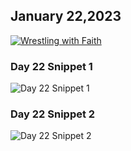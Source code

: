 ## January 22,2023

[![Wrestling with Faith](https://raw.githubusercontent.com/linusjf/CIAY/main/January/jpgs/Day022.jpg)](https://youtu.be/y2QPS40_pi0 "Wrestling with Faith")

### Day 22 Snippet 1

![Day 22 Snippet 1](https://raw.githubusercontent.com/linusjf/CIAY/refs/heads/main/January/jpgs/Day22Snippet1.jpg)

### Day 22 Snippet 2

![Day 22 Snippet 2](https://raw.githubusercontent.com/linusjf/CIAY/refs/heads/main/January/jpgs/Day22Snippet2.jpg)
